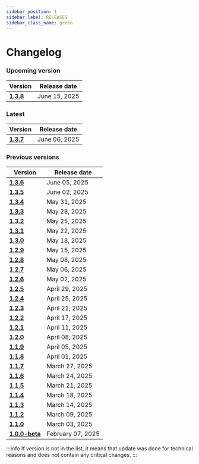 ```yaml
---
sidebar_position: 1
sidebar_label: RELEASES
sidebar_class_name: green
---
```


# Changelog

### Upcoming version

| Version| Release date | 
|---|---|
|__[1.3.8](/docs/changelog/1.3.8)__| June 15, 2025 | 

### Latest

| Version| Release date | 
|---|---|
|__[1.3.7](/docs/changelog/1.3.7)__| June 06, 2025 | 

### Previous versions

| Version| Release date | 
|---|---|
|__[1.3.6](/docs/changelog/1.3.6)__| June 05, 2025 | 
|__[1.3.5](/docs/changelog/1.3.5)__| June 02, 2025 | 
|__[1.3.4](/docs/changelog/1.3.4)__| May 31, 2025 | 
|__[1.3.3](/docs/changelog/1.3.3)__| May 28, 2025 | 
|__[1.3.2](/docs/changelog/1.3.2)__| May 25, 2025 | 
|__[1.3.1](/docs/changelog/1.3.1)__| May 22, 2025 | 
|__[1.3.0](/docs/changelog/1.3.0)__| May 18, 2025 | 
|__[1.2.9](/docs/changelog/1.2.9)__| May 15, 2025 | 
|__[1.2.8](/docs/changelog/1.2.8)__| May 08, 2025 | 
|__[1.2.7](/docs/changelog/1.2.7)__| May 06, 2025 | 
|__[1.2.6](/docs/changelog/1.2.6)__| May 02, 2025 | 
|__[1.2.5](/docs/changelog/1.2.5)__| April 29, 2025 | 
|__[1.2.4](/docs/changelog/1.2.4)__| April 25, 2025 | 
|__[1.2.3](/docs/changelog/1.2.3)__| April 21, 2025 | 
|__[1.2.2](/docs/changelog/1.2.2)__| April 17, 2025 | 
|__[1.2.1](/docs/changelog/1.2.1)__| April 11, 2025 | 
|__[1.2.0](/docs/changelog/1.2.0)__| April 08, 2025 |
|__[1.1.9](/docs/changelog/1.1.9)__| April 05, 2025 | 
|__[1.1.8](/docs/changelog/1.1.8)__| April 01, 2025 | 
|__[1.1.7](/docs/changelog/1.1.7)__| March 27, 2025 | 
|__[1.1.6](/docs/changelog/1.1.6)__| March 24, 2025 | 
|__[1.1.5](/docs/changelog/1.1.5)__| March 21, 2025 | 
|__[1.1.4](/docs/changelog/1.1.4)__| March 18, 2025 | 
|__[1.1.3](/docs/changelog/1.1.3)__| March 14, 2025 | 
|__[1.1.2](/docs/changelog/1.1.2)__| March 09, 2025 | 
|__[1.1.0](/docs/changelog/1.1.0)__| March 03, 2025 | 
|__[1.0.0-beta](/docs/changelog/1.0.0)__| February 07, 2025 | 




:::info
If version is not in the list, it means that update was done for technical reasons and does not contain any critical changes.
:::
